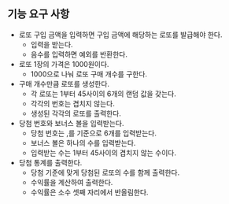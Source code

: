 ## 기능 요구 사항

- 로또 구입 금액을 입력하면 구입 금액에 해당하는 로또를 발급해야 한다.
   - 입력을 받는다.
   - 음수를 입력하면 예외를 반환한다.
- 로또 1장의 가격은 1000원이다.
   - 1000으로 나눠 로또 구매 개수를 구한다.
- 구매 개수만큼 로또를 생성한다.
   - 각 로또는 1부터 45사이의 6개의 랜덤 값을 갖는다.
   - 각각의 번호는 겹치지 않는다.
   - 생성된 각각의 로또를 출력한다.
- 당첨 번호와 보너스 볼을 입력받는다.
   - 당첨 번호는 ,를 기준으로 6개를 입력받는다.
   - 보너스 볼은 하나의 수를 입력받는다.
   - 입력받는 수는 1부터 45사이의 겹치지 않는 수이다.
- 당첨 통계를 출력한다.
   - 당첨 기준에 맞게 당첨된 로또의 수를 함께 출력한다.
   - 수익률을 계산하여 출력한다.
   - 수익률은 소수 셋째 자리에서 반올림한다.